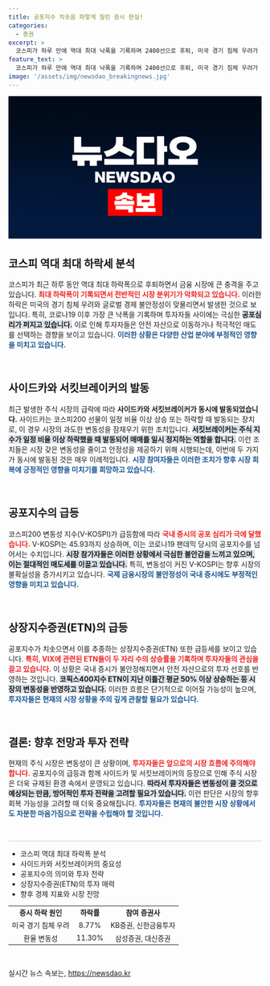 ```yaml
---
title: 공포지수 치솟음 파랗게 질린 증시 현실!
categories:
  - 증권
excerpt: >
  코스피가 하루 만에 역대 최대 낙폭을 기록하며 2400선으로 후퇴, 미국 경기 침체 우려가 증시 패닉을 불러일으켰다. 공포지수는 코로나19 이후 최고치를 기록했고, 관련 ETN들은 급등세를 보였다. 이번 하락은 사이드카와 서킷브레이커가 동시에 발동된 초유의 사태로, 투자 심리가 극도로 위축되었다.
feature_text: >
  코스피가 하루 만에 역대 최대 낙폭을 기록하며 2400선으로 후퇴, 미국 경기 침체 우려가 증시 패닉을 불러일으켰다. 공포지수는 코로나19 이후 최고치를 기록했고, 관련 ETN들은 급등세를 보였다. 이번 하락은 사이드카와 서킷브레이커가 동시에 발동된 초유의 사태로, 투자 심리가 극도로 위축되었다.
image: '/assets/img/newsdao_breakingnews.jpg'
---
```


<p><img src="/assets/img/newsdao_breakingnews.jpg" alt="koreaapp 속보" /></p>

<h2 data-ke-size="size26">코스피 역대 최대 하락세 분석</h2>

<p data-ke-size="size16">코스피가 최근 하루 동안 역대 최대 하락폭으로 후퇴하면서 금융 시장에 큰 충격을 주고 있습니다. <b><span style="color: #ee2323;">최대 하락폭이 기록되면서 전반적인 시장 분위기가 악화되고 있습니다.</span></b> 이러한 하락은 미국의 경기 침체 우려와 글로벌 경제 불안정성이 맞물리면서 발생한 것으로 보입니다. 특히, 코로나19 이후 가장 큰 낙폭을 기록하며 투자자들 사이에는 극심한 <b><span style="background-color: #21538527;">공포심리가 퍼지고 있습니다.</span></b> 이로 인해 투자자들은 안전 자산으로 이동하거나 적극적인 매도를 선택하는 경향을 보이고 있습니다. <b><span style="color: #1a5490;">이러한 상황은 다양한 산업 분야에 부정적인 영향을 미치고 있습니다.</span></b> </p>

<p data-ke-size="size16">&nbsp;</p>

<h2 data-ke-size="size26">사이드카와 서킷브레이커의 발동</h2>

<p data-ke-size="size16">최근 발생한 주식 시장의 급락에 따라 <b><span style="ee2323;">사이드카와 서킷브레이커가 동시에 발동되었습니다.</span></b> 사이드카는 코스피200 선물이 일정 비율 이상 상승 또는 하락할 때 발동되는 장치로, 이 경우 시장의 과도한 변동성을 잠재우기 위한 조치입니다. <b><span style="background-color: #21538527;">서킷브레이커는 주식 지수가 일정 비율 이상 하락했을 때 발동되어 매매를 일시 정지하는 역할을 합니다.</span></b> 이런 조치들은 시장 갖은 변동성을 줄이고 안정성을 제공하기 위해 시행되는데, 이번에 두 가지가 동시에 발동된 것은 매우 이례적입니다. <b><span style="color: #1a5490;">시장 참여자들은 이러한 조치가 향후 시장 회복에 긍정적인 영향을 미치기를 희망하고 있습니다.</span></b></p>

<p data-ke-size="size16">&nbsp;</p>

<h2 data-ke-size="size26">공포지수의 급등</h2>

<p data-ke-size="size16">코스피200 변동성 지수(V-KOSPI)가 급등함에 따라 <b><span style="color: #ee2323;">국내 증시의 공포 심리가 극에 달했습니다.</span></b> V-KOSPI는 45.93까지 상승하며, 이는 코로나19 팬데믹 당시의 공포지수를 넘어서는 수치입니다. <b><span style="background-color: #21538527;">시장 참가자들은 이러한 상황에서 극심한 불안감을 느끼고 있으며, 이는 절대적인 매도세를 이끌고 있습니다.</span></b> 특히, 변동성이 커진 V-KOSPI는 향후 시장의 불확실성을 증가시키고 있습니다. <b><span style="color: #1a5490;">국제 금융시장의 불안정성이 국내 증시에도 부정적인 영향을 미치고 있습니다.</span></b></p>

<p data-ke-size="size16">&nbsp;</p>

<h2 data-ke-size="size26">상장지수증권(ETN)의 급등</h2>

<p data-ke-size="size16">공포지수가 치솟으면서 이를 추종하는 상장지수증권(ETN) 또한 급등세를 보이고 있습니다. <b><span style="color: #ee2323;">특히, VIX에 관련된 ETN들이 두 자리 수의 상승률을 기록하며 투자자들의 관심을 끌고 있습니다.</span></b> 이 상황은 국내 증시가 불안정해지면서 안전 자산으로의 투자 선호를 반영하는 것입니다. <b><span style="background-color: #21538527;">코픽스400지수 ETN이 지난 이틀간 평균 50% 이상 상승하는 등 시장의 변동성을 반영하고 있습니다.</span></b> 이러한 흐름은 단기적으로 이어질 가능성이 높으며, <b><span style="color: #1a5490;">투자자들은 현재의 시장 상황을 주의 깊게 관찰할 필요가 있습니다.</span></b></p>

<p data-ke-size="size16">&nbsp;</p>

<h2 data-ke-size="size26">결론: 향후 전망과 투자 전략</h2>

<p data-ke-size="size16">현재의 주식 시장은 변동성이 큰 상황이며, <b><span style="color: #ee2323;">투자자들은 앞으로의 시장 흐름에 주의해야 합니다.</span></b> 공포지수의 급등과 함께 사이드카 및 서킷브레이커의 등장으로 인해 주식 시장은 더욱 규제된 환경 속에서 운영되고 있습니다. <b><span style="background-color: #21538527;">따라서 투자자들은 변동성이 클 것으로 예상되는 만큼, 방어적인 투자 전략을 고려할 필요가 있습니다.</span></b> 이런 판단은 시장의 향후 회복 가능성을 고려할 때 더욱 중요해집니다. <b><span style="color: #1a5490;">투자자들은 현재의 불안한 시장 상황에서도 차분한 마음가짐으로 전략을 수립해야 할 것입니다.</span></b></p>

<p data-ke-size="size16">&nbsp;</p>

<hr style="height: 1px; color: #cccccc; background-color: #cccccc;" />

<ul>
    <li>코스피 역대 최대 하락폭 분석</li>
    <li>사이드카와 서킷브레이커의 중요성</li>
    <li>공포지수의 의미와 투자 전략</li>
    <li>상장지수증권(ETN)의 투자 매력</li>
    <li>향후 경제 지표와 시장 전망</li>
</ul>

<table style="width: 100%; border-collapse: collapse;">
    <tr>
        <td style="text-align: center; height: 17px;"><b>증시 하락 원인</b></td>
        <td style="text-align: center; height: 17px;"><b>하락률</b></td>
        <td style="text-align: center; height: 17px;"><b>참여 증권사</b></td>
    </tr>
    <tr>
        <td style="text-align: center; height: 17px;">미국 경기 침체 우려</td>
        <td style="text-align: center; height: 17px;">8.77%</td>
        <td style="text-align: center; height: 17px;">KB증권, 신한금융투자</td>
    </tr>
    <tr>
        <td style="text-align: center; height: 17px;">환율 변동성</td>
        <td style="text-align: center; height: 17px;">11.30%</td>
        <td style="text-align: center; height: 17px;">삼성증권, 대신증권</td>
    </tr>
</table>

<p data-ke-size="size16">&nbsp;</p>
실시간 뉴스 속보는, <a href="https://newsdao.kr" rel="dofollow">https://newsdao.kr</a>


